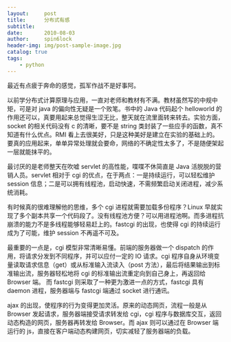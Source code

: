 ```yaml
---
layout:     post
title:      分布式有感
subtitle:   
date:       2010-08-03
author:     spin6lock
header-img: img/post-sample-image.jpg
catalog: true
tags:
    - python
---
```

最近有点疲于奔命的感觉，孤军作战不是好事阿。

以前学分布式计算原理与应用，一直对老师和教材有不满。教材虽然写的中规中矩，可是对 java 的偏向性无疑是一个败笔。书中的 Java 代码起个 helloworld 的作用还可以，真要用起来总觉得生涩无比，整天就在流里面转来转去。实验方面，socket 的相关代码没有 c 的清晰，要不是 string 类封装了一些应手的函数，真不知道有什么优点。RMI 看上去很美好，只是这种美好是建立在实验的基础上的。要真的应用起来，单单异常处理就会要命，网络的不确定性太多了，不是随便架起一层就能抹平的。

最讨厌的是老师整天在吹嘘 servlet 的高性能，喋喋不休简直是 Java 活脱脱的营销人员。servlet 相对于 cgi 的优点，在于两点：一是持续运行，可以轻松维护 session 信息；二是可以拥有线程池，启动快速，不需频繁启动关闭进程，减少系统消耗。

有时候真的很难理解他的思维，多个 cgi 进程就需要加载多份程序？Linux 早就实现了多个副本共享一个代码段了。没有线程池方便？可以用进程池啊。而多进程抗崩溃的能力不是多线程能够轻易赶上的。fastcgi 的出现，也使得 cgi 的持续运行成为了可能，维护 session 不再遥不可及。

最重要的一点是，cgi 模型非常清晰易懂。前端的服务器做一个 dispatch 的作用，将请求分发到不同程序，并可以应付一定的 IO 请求。cgi 程序自身从环境变量读取请求信息（get）或从标准输入流读入（post 方法），最后将结果输出到标准输出流，服务器轻松地将 cgi 的标准输出流重定向到自己身上，再返回给 Browser 端。      而 fastcgi 则采取了一种更为激进一点的方式，fastcgi 具有 daemon 进程，服务器端与 fastcgi 端通过 socket 进行通讯。

ajax 的出现，使程序的行为变得更加灵活。原来的动态网页，流程一般是从 Browser 发起请求，服务器端接受请求转发给 cgi，cgi 程序与数据库交互，返回动态构造的网页，服务器再转发给 Browser。而 ajax 则可以通过在 Browser 端运行的 js，直接在客户端动态构建网页，切实减轻了服务器端的负载。
